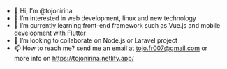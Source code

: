 - 👋 Hi, I’m @tojonirina
- 👀 I’m interested in web development, linux and new technology
- 🌱 I’m currently learning front-end framework such as Vue.js and mobile development with Flutter
- 💞️ I’m looking to collaborate on Node.js or Laravel project
- 📫 How to reach me? send me an email at tojo.fr007@gmail.com or more info on https://tojonirina.netlify.app/

<!---
tojonirina/tojonirina is a ✨ special ✨ repository because its `README.md` (this file) appears on your GitHub profile.
You can click the Preview link to take a look at your changes.
--->
